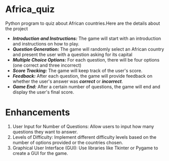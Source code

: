 # Africa_quiz
Python program to quiz about African countries.Here are the details about the project
+ ***Introduction and Instructions:*** The game will start with an introduction and instructions on how to play.
+ ***Question Generation:*** The game will randomly select an African country and present the user with a question asking for its capital
+ ***Multiple Choice Options:*** For each question, there will be four options (one correct and three incorrect)
+ ***Score Tracking:*** The game will keep track of the user's score.
+ ***Feedback:*** After each question, the game will provide feedback on whether the user's answer was ***correct*** or ***incorrect***.
+ ***Game End:*** After a certain number of questions, the game will end and display the user's final score.

# Enhancements

1. User Input for Number of Questions: Allow users to input how many questions they want to answer.
2. Levels of Difficulty: Implement different difficulty levels based on the number of options provided or the countries chosen.
3. Graphical User Interface (GUI): Use libraries like Tkinter or Pygame to create a GUI for the game.
